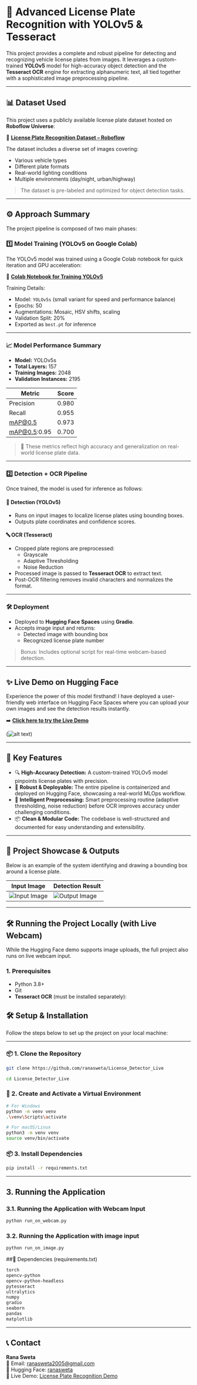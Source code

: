 # 📸 Advanced License Plate Recognition with YOLOv5 & Tesseract

This project provides a complete and robust pipeline for detecting and recognizing vehicle license plates from images. It leverages a custom-trained **YOLOv5** model for high-accuracy object detection and the **Tesseract OCR** engine for extracting alphanumeric text, all tied together with a sophisticated image preprocessing pipeline.

---
## 📊 Dataset Used

This project uses a publicly available license plate dataset hosted on **Roboflow Universe**:

🔗 **[License Plate Recognition Dataset – Roboflow](https://universe.roboflow.com/roboflow-universe-projects/license-plate-recognition-rxg4e)**

The dataset includes a diverse set of images covering:

- Various vehicle types
- Different plate formats
- Real-world lighting conditions
- Multiple environments (day/night, urban/highway)

> The dataset is pre-labeled and optimized for object detection tasks.

---

## ⚙️ Approach Summary

The project pipeline is composed of two main phases:

### 1️⃣ Model Training (YOLOv5 on Google Colab)

The YOLOv5 model was trained using a Google Colab notebook for quick iteration and GPU acceleration:

📔 **[Colab Notebook for Training YOLOv5](https://colab.research.google.com/drive/1w4VQbMLt_2nOajkmD7rzkdrMUmCzTLC6?usp=sharing)**

Training Details:

- Model: `YOLOv5s` (small variant for speed and performance balance)
- Epochs: 50
- Augmentations: Mosaic, HSV shifts, scaling
- Validation Split: 20%
- Exported as `best.pt` for inference
---
### 📈 Model Performance Summary

- **Model:** YOLOv5s  
- **Total Layers:** 157  
- **Training Images:** 2048  
- **Validation Instances:** 2195

| Metric     | Score   |
|------------|---------|
| Precision  | 0.980   |
| Recall     | 0.955   |
| mAP@0.5    | 0.973   |
| mAP@0.5:0.95 | 0.700 |

> 💯 These metrics reflect high accuracy and generalization on real-world license plate data.


---

### 2️⃣ Detection + OCR Pipeline

Once trained, the model is used for inference as follows:

#### 🧠 Detection (YOLOv5)

- Runs on input images to localize license plates using bounding boxes.
- Outputs plate coordinates and confidence scores.

#### 🔤 OCR (Tesseract)

- Cropped plate regions are preprocessed:
  - Grayscale
  - Adaptive Thresholding
  - Noise Reduction
- Processed image is passed to **Tesseract OCR** to extract text.
- Post-OCR filtering removes invalid characters and normalizes the format.

---

### 🛠️ Deployment

- Deployed to **Hugging Face Spaces** using **Gradio**.
- Accepts image input and returns:
  - Detected image with bounding box
  - Recognized license plate number

> Bonus: Includes optional script for real-time webcam-based detection.

---

## ✨ Live Demo on Hugging Face

Experience the power of this model firsthand! I have deployed a user-friendly web interface on Hugging Face Spaces where you can upload your own images and see the detection results instantly.

➡️ **[Click here to try the Live Demo](https://ranasweta-license-plate-recognition-demo.hf.space/?logs=container&__theme=system&deep_link=5XQgD5aHYlg)**  


(![alt text](https://github.com/ranasweta/Huggingface-demo/blob/main/Demo_online.png))


---

## 🌟 Key Features

- 🔍 **High-Accuracy Detection:** A custom-trained YOLOv5 model pinpoints license plates with precision.
- 🚀 **Robust & Deployable:** The entire pipeline is containerized and deployed on Hugging Face, showcasing a real-world MLOps workflow.
- 🧠 **Intelligent Preprocessing:** Smart preprocessing routine (adaptive thresholding, noise reduction) before OCR improves accuracy under challenging conditions.
- 📦 **Clean & Modular Code:** The codebase is well-structured and documented for easy understanding and extensibility.

---

## 🎯 Project Showcase & Outputs

Below is an example of the system identifying and drawing a bounding box around a license plate.

| Input Image | Detection Result |
|-------------|------------------|
| ![Input Image](https://github.com/ranasweta/Huggingface-demo/blob/main/image.png) | ![Output Image](https://github.com/ranasweta/Huggingface-demo/blob/main/output.png) |



---

## 🛠️ Running the Project Locally (with Live Webcam)

While the Hugging Face demo supports image uploads, the full project also runs on live webcam input.

### 1. Prerequisites

- Python 3.8+
- Git
- **Tesseract OCR** (must be installed separately):

## 🛠️ Setup & Installation

Follow the steps below to set up the project on your local machine:

---

### 📦 1. Clone the Repository

```bash
git clone https://github.com/ranasweta/License_Detector_Live

cd License_Detector_Live
```

### 🧪 2. Create and Activate a Virtual Environment

```bash
# For Windows
python -m venv venv
.\venv\Scripts\activate
```
```bash
# For macOS/Linux
python3 -m venv venv
source venv/bin/activate
```
### 📦 3. Install Dependencies

```bash
pip install -r requirements.txt

```
---
## 3. Running the Application
### 3.1. Running the Application with Webcam Input
```bash
python run_on_webcam.py
```
### 3.2. Running the Application with image input
```bash
python run_on_image.py

```
##📜 Dependencies (requirements.txt)
```bash
torch
opencv-python
opencv-python-headless
pytesseract
ultralytics
numpy
gradio
seaborn
pandas
matplotlib
```
---
## 📞 Contact

**Rana Sweta**  
📧 Email: [
    ranasweta2005@gmail.com
](mailto:ranasweta2005@gmail.com
)  
🤗 Hugging Face: [ranasweta
](https://huggingface.co/ranasweta
)  
🔗 Live Demo: [License Plate Recognition Demo](https://huggingface.co/spaces/ranasweta/License-Plate-Recognition-Demo)



